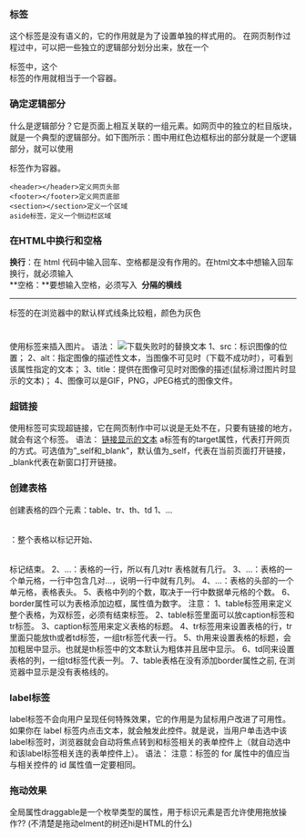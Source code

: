 ### <span>标签
这个标签是没有语义的，它的作用就是为了设置单独的样式用的。
在网页制作过程过中，可以把一些独立的逻辑部分划分出来，放在一个<div>标签中，这个<div>标签的作用就相当于一个容器。

### 确定逻辑部分

什么是逻辑部分？它是页面上相互关联的一组元素。如网页中的独立的栏目版块，就是一个典型的逻辑部分。如下图所示：图中用红色边框标出的部分就是一个逻辑部分，就可以使用<div>标签作为容器。

    <header></header>定义网页头部
    <footer></footer>定义网页底部
    <section></section>定义一个区域
    aside标签，定义一个侧边栏区域
### 在HTML中换行和空格
**换行**：在 html 代码中输入回车、空格都是没有作用的。在html文本中想输入回车换行，就必须输入<br />
**空格：**要想输入空格，必须写入&nbsp;
**分隔的横线**<hr />标签的在浏览器中的默认样式线条比较粗，颜色为灰色

### <img>
使用<img>标签来插入图片。
语法：
<img src="图片地址" alt="下载失败时的替换文本" title = "提示文本">
1、src：标识图像的位置；
2、alt：指定图像的描述性文本，当图像不可见时（下载不成功时），可看到该属性指定的文本；
3、title：提供在图像可见时对图像的描述(鼠标滑过图片时显示的文本)；
4、图像可以是GIF，PNG，JPEG格式的图像文件。


### 超链接
使用<a>标签可实现超链接，它在网页制作中可以说是无处不在，只要有链接的地方，就会有这个标签。
语法：
    <a  href="目标网址"  title="鼠标滑过显示的文本">链接显示的文本</a>
a标签有的target属性，代表打开网页的方式。可选值为”_self和_blank”，默认值为_self，代表在当前页面打开链接，_blank代表在新窗口打开链接。

### 创建表格
创建表格的四个元素：table、tr、th、td
1、<table>…</table>：整个表格以<table>标记开始、</table>标记结束。
2、<tr>…</tr>：表格的一行，所以有几对tr 表格就有几行。
3、<td>…</td>：表格的一个单元格，一行中包含几对<td>...</td>，说明一行中就有几列。
4、<th>…</th>：表格的头部的一个单元格，表格表头。
5、表格中列的个数，取决于一行中数据单元格的个数。
6、border属性可以为表格添加边框，属性值为数字。
注意：
1、table标签用来定义整个表格，为双标签，必须有结束标签。
2、table标签里面可以放caption标签和tr标签。
3、caption标签用来定义表格的标题。
4、tr标签用来设置表格的行，tr里面只能放th或者td标签，一组tr标签代表一行。
5、th用来设置表格的标题，会加粗居中显示。也就是th标签中的文本默认为粗体并且居中显示。
6、td同来设置表格的列，一组td标签代表一列。
7、table表格在没有添加border属性之前, 在浏览器中显示是没有表格线的。

### label标签
label标签不会向用户呈现任何特殊效果，它的作用是为鼠标用户改进了可用性。如果你在 label 标签内点击文本，就会触发此控件。就是说，当用户单击选中该label标签时，浏览器就会自动将焦点转到和标签相关的表单控件上（就自动选中和该label标签相关连的表单控件上）。
语法：
<label for="控件id名称">
注意：标签的 for 属性中的值应当与相关控件的 id 属性值一定要相同。

### 拖动效果
全局属性draggable是一个枚举类型的属性，用于标识元素是否允许使用拖放操作?? (不清楚是拖动elment的树还hi是HTML的什么)

### <svg > 标签 ???
